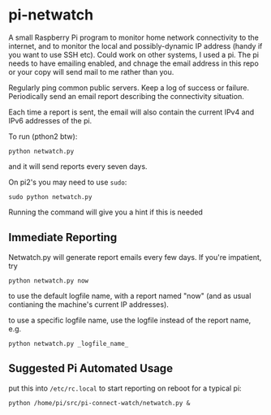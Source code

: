 # pi-netwatch

A small Raspberry Pi program to monitor home network connectivity to the internet, and to monitor the local and possibly-dynamic IP address (handy if you want to use SSH etc). Could work on other systems, I used a pi. The pi needs to have emailing enabled, and chnage the email address in this repo or your copy will send mail to me rather than you.

Regularly ping common public servers. Keep a log of success or failure. Periodically send an email report describing the connectivity situation.

Each time a report is sent, the email will also contain the current IPv4 and IPv6 addresses of the pi.

To run (pthon2 btw):

`python netwatch.py`

and it will send reports every seven days.

On pi2's you may need to use `sudo`:

`sudo python netwatch.py`

Running the command will give you a hint if this is needed

## Immediate Reporting

Netwatch.py will generate report emails every few days. If you're impatient, try

`python netwatch.py now`

to use the default logfile name, with a report named "now" (and as usual contianing the machine's current IP addresses).

to use a specific logfile name, use the logfile instead of the report name, e.g.

`python netwatch.py _logfile_name_`

## Suggested Pi Automated Usage

put this into `/etc/rc.local` to start reporting on reboot for a typical pi:

```
python /home/pi/src/pi-connect-watch/netwatch.py &
```



